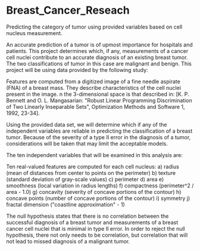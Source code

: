 # Breast_Cancer_Reseach
Predicting the category of tumor using provided variables based on cell nucleus measurement.

An accurate prediction of a tumor is of upmost importance for hospitals and patients.  This project determines which, if any, measurements of a cancer cell nuclei contribute to an accurate diagnosis of an existing breast tumor.  The two classifications of tumor in this case are malignant and benign.  This project will be using data provided by the following study:

Features are computed from a digitized image of a fine needle aspirate (FNA) of a breast mass. They describe characteristics of the cell nuclei present in the image.
n the 3-dimensional space is that described in: [K. P. Bennett and O. L. Mangasarian: "Robust Linear Programming Discrimination of Two Linearly Inseparable Sets", Optimization Methods and Software 1, 1992, 23-34].

Using the provided data set, we will determine which if any of the independent variables are reliable in predicting the classification of a breast tumor.  Because of the severity of a type II error in the diagnosis of a tumor, considerations will be taken that may limit the acceptable models.

The ten independent variables that will be examined in this analysis are:

Ten real-valued features are computed for each cell nucleus:
a) radius (mean of distances from center to points on the perimeter)
b) texture (standard deviation of gray-scale values)
c) perimeter
d) area
e) smoothness (local variation in radius lengths)
f) compactness (perimeter^2 / area - 1.0)
g) concavity (severity of concave portions of the contour)
h) concave points (number of concave portions of the contour)
i) symmetry
j) fractal dimension ("coastline approximation" - 1)

The null hypothesis states that there is no correlation between the successful diagnosis of a breast tumor and measurements of a breast cancer cell nuclei that is minimal in type II error.  In order to reject the null hypothesis, there not only needs to be correlation, but correlation that will not lead to missed diagnosis of a malignant tumor.
